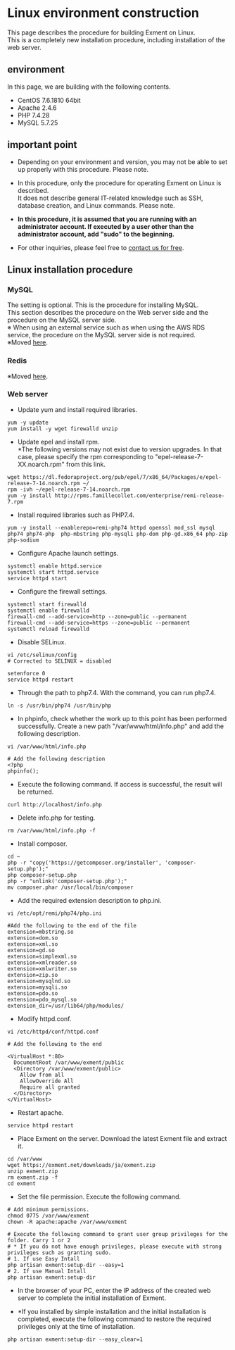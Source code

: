# Linux environment construction
This page describes the procedure for building Exment on Linux.  
This is a completely new installation procedure, including installation of the web server.  

## environment
In this page, we are building with the following contents.  
- CentOS 7.6.1810 64bit
- Apache 2.4.6
- PHP 7.4.28
- MySQL 5.7.25

## important point

- Depending on your environment and version, you may not be able to set up properly with this procedure. Please note.  

- In this procedure, only the procedure for operating Exment on Linux is described.  
It does not describe general IT-related knowledge such as SSH, database creation, and Linux commands. Please note.  

- **In this procedure, it is assumed that you are running with an administrator account. If executed by a user other than the administrator account, add "sudo" to the beginning.**

- For other inquiries, please feel free to [contact us for free](https://exment.net/inquiry).  

## Linux installation procedure

### MySQL
The setting is optional. This is the procedure for installing MySQL.  
This section describes the procedure on the Web server side and the procedure on the MySQL server side.  
※ When using an external service such as when using the AWS RDS service, the procedure on the MySQL server side is not required.  
※Moved [here](/install_mysql).

### Redis
※Moved [here](/additional_session_cache_driver).

### Web server
- Update yum and install required libraries.  

~~~
yum -y update
yum install -y wget firewalld unzip
~~~


- Update epel and install rpm.  
*The following versions may not exist due to version upgrades. In that case, please specify the rpm corresponding to "epel-release-7-XX.noarch.rpm" from this link.  

~~~
wget https://dl.fedoraproject.org/pub/epel/7/x86_64/Packages/e/epel-release-7-14.noarch.rpm ~/
rpm -ivh ~/epel-release-7-14.noarch.rpm 
yum -y install http://rpms.famillecollet.com/enterprise/remi-release-7.rpm
~~~

- Install required libraries such as PHP7.4.  

~~~
yum -y install --enablerepo=remi-php74 httpd openssl mod_ssl mysql php74 php74-php  php-mbstring php-mysqli php-dom php-gd.x86_64 php-zip php-sodium
~~~

- Configure Apache launch settings.  

~~~
systemctl enable httpd.service
systemctl start httpd.service
service httpd start
~~~

- Configure the firewall settings.  
~~~
systemctl start firewalld
systemctl enable firewalld
firewall-cmd --add-service=http --zone=public --permanent
firewall-cmd --add-service=https --zone=public --permanent
systemctl reload firewalld
~~~

- Disable SELinux.  

~~~
vi /etc/selinux/config
# Corrected to SELINUX = disabled

setenforce 0
service httpd restart
~~~

- Through the path to php7.4. With the command, you can run php7.4.  

~~~
ln -s /usr/bin/php74 /usr/bin/php
~~~

- In phpinfo, check whether the work up to this point has been performed successfully. Create a new path "/var/www/html/info.php" and add the following description.  

~~~
vi /var/www/html/info.php

# Add the following description
<?php
phpinfo();
~~~


- Execute the following command. If access is successful, the result will be returned.  
~~~
curl http://localhost/info.php
~~~

- Delete info.php for testing.  
~~~
rm /var/www/html/info.php -f
~~~

- Install composer.  
~~~
cd ~
php -r "copy('https://getcomposer.org/installer', 'composer-setup.php');"
php composer-setup.php
php -r "unlink('composer-setup.php');"
mv composer.phar /usr/local/bin/composer
~~~

- Add the required extension description to php.ini.  

~~~
vi /etc/opt/remi/php74/php.ini

#Add the following to the end of the file
extension=mbstring.so
extension=dom.so
extension=xml.so
extension=gd.so
extension=simplexml.so
extension=xmlreader.so
extension=xmlwriter.so
extension=zip.so
extension=mysqlnd.so
extension=mysqli.so
extension=pdo.so
extension=pdo_mysql.so
extension_dir=/usr/lib64/php/modules/
~~~

- Modify httpd.conf.  

~~~
vi /etc/httpd/conf/httpd.conf

# Add the following to the end

<VirtualHost *:80>
  DocumentRoot /var/www/exment/public
  <Directory /var/www/exment/public>
    Allow from all
    AllowOverride All
    Require all granted
  </Directory>
</VirtualHost>
~~~

- Restart apache.
~~~
service httpd restart
~~~

- Place Exment on the server. Download the latest Exment file and extract it.  
~~~
cd /var/www
wget https://exment.net/downloads/ja/exment.zip
unzip exment.zip
rm exment.zip -f
cd exment
~~~

- Set the file permission. Execute the following command.

~~~
# Add minimum permissions.
chmod 0775 /var/www/exment
chown -R apache:apache /var/www/exment

# Execute the following command to grant user group privileges for the folder. Carry 1 or 2  
# * If you do not have enough privileges, please execute with strong privileges such as granting sudo.
# 1. If use Easy Intall
php artisan exment:setup-dir --easy=1
# 2. If use Manual Intall
php artisan exment:setup-dir
~~~

- In the browser of your PC, enter the IP address of the created web server to complete the initial installation of Exment.

- *If you installed by simple installation and the initial installation is completed, execute the following command to restore the required privileges only at the time of installation.

~~~
php artisan exment:setup-dir --easy_clear=1
~~~
